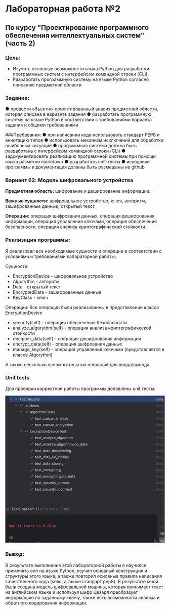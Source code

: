 # Лабораторная работа №2 
## По курсу "Проектирование программного обеспечения интеллектуальных систем"(часть 2)

### Цель:
- Изучить основные возможности языка Python для разработки программных систем с интерфейсом командной строки (CLI)
- Разработать программную систему на языке Python согласно описанию предметной области

### Задание:
● провести объектно-ориентированный анализ предметной области, которая
описана в варианте задания
● разработать программную систему на языке Python в соответствии с
требованиями варианта задания и общими требованиями

###Tребования:
● при написании кода использовать стандарт PEP8 и аннотацию типов
● использовать механизм исключений для обработки ошибочных ситуаций
● программная система должна быть разработана с интерфейсом командной
строки (CLI)
● задокументировать реализацию программной системы при помощи языка
разметки markdown
● разработать unit-тесты
● исходники программы и документация должны быть размещены на github

### Вариант 62: Модель шифровального устройства

**Предметная область:**  шифрование и дешифрование информации.

**Важные сущности:** шифровальное устройство, ключ, алгоритм, зашифрованные данные, открытый текст.

**Операции:** операция шифрования данных, операция дешифрования информации, 
операция управления ключами, операция обеспечения безопасности, 
операция анализа криптографической стойкости.

### Реализация программы:

Я реализовал все необходимые сущности и операции в соответствии с условиями и требованиями лабораторной работы;

Сущности:
- EncryptionDevice - шифровальное устройство
- Algorythm - алгоритм 
- Data - открытый текст
- EncryptedData -  зашифрованные данные
- KeyClass - ключ

Операции:
Все операции были реализованны в представлении класса EncryptionDevice

- security(self) - операция обеспечения безопасности
- analyze_algorythm(self) - операция анализа криптографической стойкости
- decipher_data(self) - операция дешифрования информации
- encrypt_data(self) - операция шифрования данных
- manage_key(self) - операция управления ключами (представляется в классе Algorythm)

А также несколько вспомогательных операций для ввода/вывода

### Unit tests 

Для проверки корректной работы программы добавлены unit тесты:

![image](./unit_tests.jpg)


### Вывод:


В результате выполнения этой лабораторной работы я научился применять ооп на языке Python, изучил основный конструкции и структуры этого языка, а также повторил основные правила написания качественного кода (solid, а также стандарт pep8). В результате мной была создана модель шифровальной машины, которая принимает текст на английском языке и используя шифр Цезаря преобразует информацию по заданному ключу, также есть возможности анализа и обратного кодирования информации.
